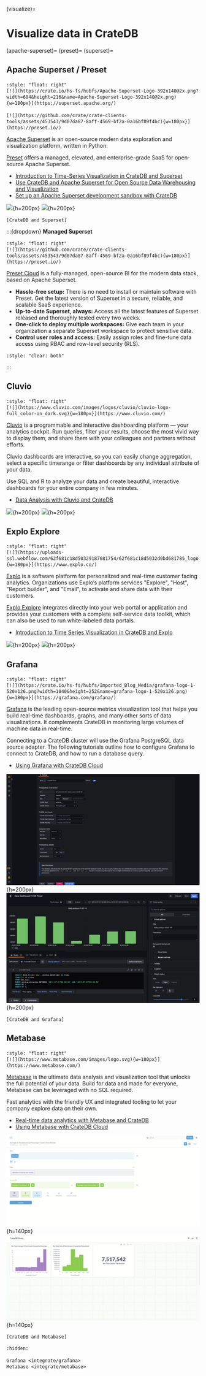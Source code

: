 (visualize)=
# Visualize data in CrateDB


(apache-superset)=
(preset)=
(superset)=
## Apache Superset / Preset

```{div}
:style: "float: right"
[![](https://crate.io/hs-fs/hubfs/Apache-Superset-Logo-392x140@2x.png?width=604&height=216&name=Apache-Superset-Logo-392x140@2x.png){w=180px}](https://superset.apache.org/)

[![](https://github.com/crate/crate-clients-tools/assets/453543/9d07da87-8aff-4569-bf2a-0a16bf89f4bc){w=180px}](https://preset.io/)
```

[Apache Superset] is an open-source modern data exploration and visualization
platform, written in Python.

[Preset] offers a managed, elevated, and enterprise-grade SaaS for open-source
Apache Superset.

- [Introduction to Time-Series Visualization in CrateDB and Superset]
- [Use CrateDB and Apache Superset for Open Source Data Warehousing and Visualization]
- [Set up an Apache Superset development sandbox with CrateDB]

![](https://crate.io/hs-fs/hubfs/Screenshot%202021-12-28%20at%2013.33.41.png?width=2826&name=Screenshot%202021-12-28%20at%2013.33.41.png){h=200px}
![](https://superset.apache.org/img/hero-screenshot.jpg){h=200px}

```{seealso}
[CrateDB and Superset]
```

:::{dropdown} **Managed Superset**
```{div}
:style: "float: right"
[![](https://github.com/crate/crate-clients-tools/assets/453543/9d07da87-8aff-4569-bf2a-0a16bf89f4bc){w=180px}](https://preset.io/)
```

[Preset Cloud] is a fully-managed, open-source BI for the modern data stack,
based on Apache Superset.

- **Hassle-free setup:** There is no need to install or maintain software with Preset.
  Get the latest version of Superset in a secure, reliable, and scalable SaaS experience.
- **Up-to-date Superset, always:** Access all the latest features of Superset
  released and thoroughly tested every two weeks.
- **One-click to deploy multiple workspaces:** Give each team in your organization
  a separate Superset workspace to protect sensitive data.
- **Control user roles and access:** Easily assign roles and fine-tune data access
  using RBAC and row-level security (RLS).

```{div}
:style: "clear: both"
```
:::


## Cluvio

```{div}
:style: "float: right"
[![](https://www.cluvio.com/images/logos/cluvio/cluvio-logo-full_color-on_dark.svg){w=180px}](https://www.cluvio.com/)
```

[Cluvio] is a programmable and interactive dashboarding platform — your analytics
cockpit. Run queries, filter your results, choose the most vivid way to display them,
and share them with your colleagues and partners without efforts.

Cluvio dashboards are interactive, so you can easily change aggregation, select a
specific timerange or filter dashboards by any individual attribute of your data.

Use SQL and R to analyze your data and create beautiful, interactive dashboards for
your entire company in few minutes.

- [Data Analysis with Cluvio and CrateDB]

![](https://www.cluvio.com/images/features/custom-filters.png){h=200px}
![](https://www.cluvio.com/images/features/report-creator.png){h=200px}


## Explo Explore

```{div}
:style: "float: right"
[![](https://uploads-ssl.webflow.com/62f681c18d50329187681754/62f681c18d5032d0bd681785_logo.svg){w=180px}](https://www.explo.co/)
```

[Explo] is a software platform for personalized and real-time customer facing
analytics. Organizations use Explo’s platform services "Explore", "Host", "Report
builder", and "Email", to activate and share data with their customers.

[Explo Explore] integrates directly into your web portal or application and provides
your customers with a complete self-service data toolkit, which can also be used to
run white-labeled data portals.

- [Introduction to Time Series Visualization in CrateDB and Explo]

![](https://crate.io/hs-fs/hubfs/Screenshot%202023-07-21%20at%2013.17.45.png?width=2948&height=2312&name=Screenshot%202023-07-21%20at%2013.17.45.png){h=200px}
![](https://crate.io/hs-fs/hubfs/Screenshot%202023-07-21%20at%2013.24.01.png?width=2932&height=1716&name=Screenshot%202023-07-21%20at%2013.24.01.png){h=200px}


## Grafana

```{div}
:style: "float: right"
[![](https://crate.io/hs-fs/hubfs/Imported_Blog_Media/grafana-logo-1-520x126.png?width=1040&height=252&name=grafana-logo-1-520x126.png){w=180px}](https://grafana.com/grafana/)
```

[Grafana] is the leading open-source metrics visualization tool that helps you
build real-time dashboards, graphs, and many other sorts of data visualizations.
It complements CrateDB in monitoring large volumes of machine data in real-time.

Connecting to a CrateDB cluster will use the Grafana PostgreSQL data source adapter.
The following tutorials outline how to configure Grafana to connect to CrateDB, and
how to run a database query. 

- [Using Grafana with CrateDB Cloud]

![image](_assets/img/grafana-connection.png){h=200px}
![image](_assets/img/grafana-panel1.png){h=200px}

```{seealso}
[CrateDB and Grafana]
```


## Metabase

```{div}
:style: "float: right"
[![](https://www.metabase.com/images/logo.svg){w=180px}](https://www.metabase.com/)
```

[Metabase] is the ultimate data analysis and visualization tool that unlocks the full
potential of your data. Build for data and made for everyone, Metabase can be leveraged
with no SQL required.

Fast analytics with the friendly UX and integrated tooling to let your company explore
data on their own.

- [Real-time data analytics with Metabase and CrateDB]
- [Using Metabase with CrateDB Cloud]

![image](_assets/img/metabase-question.png){h=140px}
![image](_assets/img/metabase-dashboard.png){h=140px}

```{seealso}
[CrateDB and Metabase]
```


```{toctree}
:hidden:

Grafana <integrate/grafana>
Metabase <integrate/metabase>
```


[Apache Superset]: https://superset.apache.org/
[Cluvio]: https://www.cluvio.com/
[CrateDB and Grafana]: https://crate.io/integrations/cratedb-and-grafana 
[CrateDB and Superset]: https://crate.io/integrations/cratedb-and-apache-superset 
[CrateDB and Metabase]: https://crate.io/integrations/cratedb-and-metabase
[Data Analysis with Cluvio and CrateDB]: https://community.crate.io/t/data-analysis-with-cluvio-and-cratedb/1571
[Explo]: https://www.explo.co/
[Explo Explore]: https://www.explo.co/products/explore
[Grafana]: https://grafana.com/grafana/
[Introduction to Time Series Visualization in CrateDB and Explo]: https://crate.io/blog/introduction-to-time-series-visualization-in-cratedb-and-explo
[Introduction to Time-Series Visualization in CrateDB and Superset]: https://community.crate.io/t/introduction-to-time-series-visualization-in-cratedb-and-superset/1041
[Metabase]: https://www.metabase.com/
[Preset]: https://preset.io/
[Preset Cloud]: https://preset.io/product/
[Real-time data analytics with Metabase and CrateDB]: https://www.metabase.com/community_posts/real-time-data-analytics-with-metabase-and-cratedb
[Set up an Apache Superset development sandbox with CrateDB]: https://community.crate.io/t/set-up-an-apache-superset-development-sandbox-with-cratedb/1163
[Use CrateDB and Apache Superset for Open Source Data Warehousing and Visualization]: https://crate.io/blog/use-cratedb-and-apache-superset-for-open-source-data-warehousing-and-visualization
[Using Grafana with CrateDB Cloud]: #integrations-grafana
[Using Metabase with CrateDB Cloud]: #integrations-metabase
